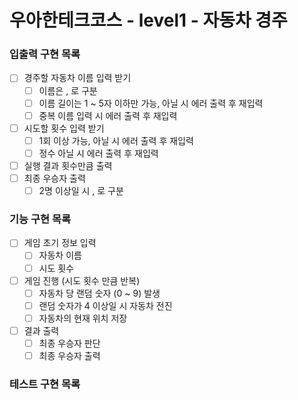 # 우아한테크코스 - level1 - 자동차 경주

### 입출력 구현 목록

- [ ] 경주할 자동차 이름 입력 받기 
  - [ ] 이름은 , 로 구분
  - [ ] 이름 길이는 1 ~ 5자 이하만 가능, 아닐 시 에러 출력 후 재입력 
  - [ ] 중복 이름 입력 시 에러 출력 후 재입력
- [ ] 시도할 횟수 입력 받기 
  - [ ] 1회 이상 가능, 아닐 시 에러 출력 후 재입력
  - [ ] 정수 아닐 시 에러 출력 후 재입력
- [ ] 실행 결과 횟수만큼 출력
- [ ] 최종 우승자 출력 
  - [ ] 2명 이상일 시 , 로 구분 

### 기능 구현 목록

- [ ] 게임 초기 정보 입력
  - [ ] 자동차 이름
  - [ ] 시도 횟수
- [ ] 게임 진행 (시도 횟수 만큼 반복)
  - [ ] 자동차 당 랜덤 숫자 (0 ~ 9) 발생
  - [ ] 랜덤 숫자가 4 이상일 시 자동차 전진 
  - [ ] 자동차의 현재 위치 저장
- [ ] 결과 출력
  - [ ] 최종 우승자 판단
  - [ ] 최종 우승자 출력

### 테스트 구현 목록